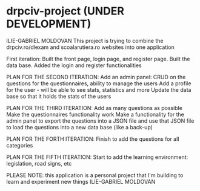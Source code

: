 # drpciv-project (UNDER DEVELOPMENT)

ILIE-GABRIEL MOLDOVAN
This project is trying to combine the drpciv.ro/dlexam and scoalarutiera.ro websites into one application

First iteration:
Built the front page, login page, and register page.
Built the data base.
Added the login and register functionalities

PLAN FOR THE SECOND ITERATION:
Add an admin panel: CRUD on the questions for the questionnaires, ability to manage the users
Add a profile for the user - will be able to see stats, statistics and more
Update the data base so that it holds the stats of the users


PLAN FOR THE THIRD ITERATION:
Add as many questions as possible
Make the questionnaires functionality work
Make a functionality for the admin panel to export the questions into a JSON file and use that JSON file to load the questions into a new data base (like a back-up) 

PLAN FOR THE FORTH ITERATION:
Finish to add the questions for all categories

PLAN FOR THE FIFTH ITERATION:
Start to add the learning environment: legislation, road signs, etc


PLEASE NOTE: this application is a personal project that I'm building to learn and experiment new things
ILIE-GABRIEL MOLDOVAN

